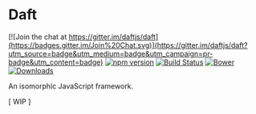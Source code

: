 # Daft
[![Join the chat at https://gitter.im/daftjs/daft](https://badges.gitter.im/Join%20Chat.svg)](https://gitter.im/daftjs/daft?utm_source=badge&utm_medium=badge&utm_campaign=pr-badge&utm_content=badge)
[![npm version](https://badge.fury.io/js/daft.svg)](https://badge.fury.io/js/daft)
[![Build Status](https://travis-ci.org/daftjs/daft.svg?branch=master)](https://travis-ci.org/daftjs/daft)
[![Bower](https://img.shields.io/bower/v/daft.svg)](http://)
[![Downloads](https://img.shields.io/npm/dt/daft)](https://npmjs.org/package/daft)


An isomorphic JavaScript framework.

[ WIP ]
